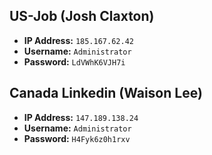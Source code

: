 ## US-Job (Josh Claxton)

- **IP Address:** `185.167.62.42`
- **Username:** `Administrator`
- **Password:** `LdVWhK6VJH7i`

## Canada Linkedin (Waison Lee)

- **IP Address:** `147.189.138.24`
- **Username:** `Administrator`
- **Password:** `H4Fyk6z0h1rxv`